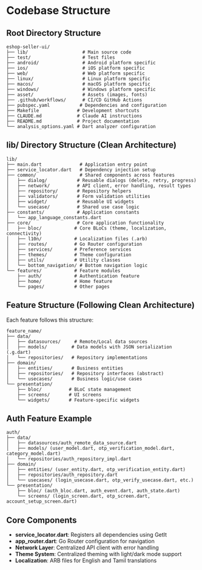 # Codebase Structure

## Root Directory Structure
```
eshop-seller-ui/
├── lib/                    # Main source code
├── test/                   # Test files
├── android/                # Android platform specific
├── ios/                    # iOS platform specific
├── web/                    # Web platform specific
├── linux/                  # Linux platform specific
├── macos/                  # macOS platform specific
├── windows/                # Windows platform specific
├── asset/                  # Assets (images, fonts)
├── .github/workflows/      # CI/CD GitHub Actions
├── pubspec.yaml           # Dependencies and configuration
├── Makefile              # Development shortcuts
├── CLAUDE.md             # Claude AI instructions
├── README.md             # Project documentation
└── analysis_options.yaml # Dart analyzer configuration
```

## lib/ Directory Structure (Clean Architecture)
```
lib/
├── main.dart              # Application entry point
├── service_locator.dart   # Dependency injection setup
├── common/                # Shared components across features
│   ├── dialog/           # Reusable dialogs (delete, retry, progress)
│   ├── network/          # API client, error handling, result types
│   ├── repository/       # Repository helpers
│   ├── validators/       # Form validation utilities
│   ├── widget/           # Reusable UI widgets
│   └── usecase/          # Shared use case logic
├── constants/            # Application constants
│   └── app_language_constants.dart
├── core/                 # Core application functionality
│   ├── bloc/            # Core BLoCs (theme, localization, connectivity)
│   ├── l10n/            # Localization files (.arb)
│   ├── routes/          # Go Router configuration
│   ├── services/        # Preference services
│   ├── themes/          # Theme configuration
│   ├── utils/           # Utility classes
│   └── bottom_navigation/ # Bottom navigation logic
└── features/            # Feature modules
    ├── auth/            # Authentication feature
    ├── home/            # Home feature
    └── pages/           # Other pages
```

## Feature Structure (Following Clean Architecture)
Each feature follows this structure:
```
feature_name/
├── data/
│   ├── datasources/     # Remote/Local data sources
│   ├── models/         # Data models with JSON serialization (.g.dart)
│   └── repositories/   # Repository implementations
├── domain/
│   ├── entities/       # Business entities
│   ├── repositories/   # Repository interfaces (abstract)
│   └── usecases/       # Business logic/use cases
└── presentation/
    ├── bloc/          # BLoC state management
    ├── screens/       # UI screens
    └── widgets/       # Feature-specific widgets
```

## Auth Feature Example
```
auth/
├── data/
│   ├── datasources/auth_remote_data_source.dart
│   ├── models/ (user_model.dart, otp_verification_model.dart, category_model.dart)
│   └── repositories/auth_repository_impl.dart
├── domain/
│   ├── entities/ (user_entity.dart, otp_verification_entity.dart)
│   ├── repositories/auth_repository.dart
│   └── usecases/ (login_usecase.dart, otp_verify_usecase.dart, etc.)
└── presentation/
    ├── bloc/ (auth_bloc.dart, auth_event.dart, auth_state.dart)
    └── screens/ (login_screen.dart, otp_screen.dart, account_setup_screen.dart)
```

## Core Components
- **service_locator.dart**: Registers all dependencies using GetIt
- **app_router.dart**: Go Router configuration for navigation
- **Network Layer**: Centralized API client with error handling
- **Theme System**: Centralized theming with light/dark mode support
- **Localization**: ARB files for English and Tamil translations